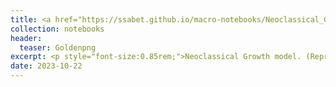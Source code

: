 ```yaml
---
title: <a href="https://ssabet.github.io/macro-notebooks/Neoclassical_Growth.html">The Solow Model</a>
collection: notebooks
header:
  teaser: Goldenpng
excerpt: <p style="font-size:0.85rem;">Neoclassical Growth model. (Representative) Firm and Household problems. Characterizing the equilibrium. The Consumption Euler equation. Equilibrium, and welfare. Recursive formulation. Bellman equations for the original, and detrended problem. Solving the Bellman equation: i) Guess and Verify, ii) Value function iteration (VFI): intro to numerical methods. Transitional dynamics, saving rates, and elasticity of inter-temporal substitution. </p>
date: 2023-10-22
---
```


